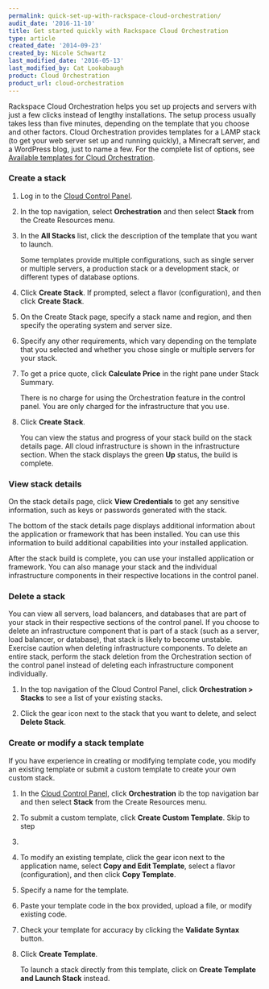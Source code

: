 ```yaml
---
permalink: quick-set-up-with-rackspace-cloud-orchestration/
audit_date: '2016-11-10'
title: Get started quickly with Rackspace Cloud Orchestration
type: article
created_date: '2014-09-23'
created_by: Nicole Schwartz
last_modified_date: '2016-05-13'
last_modified_by: Cat Lookabaugh
product: Cloud Orchestration
product_url: cloud-orchestration
---
```


Rackspace Cloud Orchestration helps you set up projects and servers with just a
few clicks instead of lengthy installations. The setup process usually takes
less than five minutes, depending on the template that you choose and other
factors. Cloud Orchestration provides templates for a LAMP stack (to get your
web server set up and running quickly), a Minecraft server, and a WordPress
blog, just to name a few. For the complete list of options, see
[Available templates for Cloud Orchestration](/how-to/available-templates-for-cloud-orchestration).

### Create a stack

1. Log in to the [Cloud Control Panel](https://mycloud.rackspace.com/).

2. In the top navigation, select **Orchestration** and then select **Stack**
from the Create Resources menu.

3. In the **All Stacks** list, click the description of the template that you
want to launch.

   Some templates provide multiple configurations, such as single server or
   multiple servers, a production stack or a development stack, or
   different types of database options.

4. Click **Create Stack**.  If prompted, select a flavor (configuration), and
then click **Create Stack**.

5. On the Create Stack page, specify a stack name and region, and then specify
the operating system and server size.

6. Specify any other requirements, which vary depending on the template that
you selected and whether you chose single or multiple servers for your stack.

7. To get a price quote, click **Calculate Price** in the right pane under
Stack Summary.

   There is no charge for using the Orchestration feature in the control panel.
   You are only charged for the infrastructure that you use.

8. Click **Create Stack**.

   You can view the status and progress of your stack build on the stack
   details page. All cloud infrastructure is shown in the infrastructure
   section. When the stack displays the green **Up** status, the build is
   complete.

### View stack details

On the stack details page, click **View Credentials** to get any sensitive
information, such as keys or passwords generated with the stack.

The bottom of the stack details page displays additional information about the
application or framework that has been installed. You can use this information
to build additional capabilities into your installed application.

After the stack build is complete, you can use your installed application or
framework. You can also manage your stack and the individual infrastructure
components in their respective locations in the control panel.

### Delete a stack

You can view all servers, load balancers, and databases that are part of your
stack in their respective sections of the control panel. If you choose to
delete an infrastructure component that is part of a stack (such as a server,
load balancer, or database), that stack is likely to become unstable. Exercise
caution when deleting infrastructure components. To delete an entire stack,
perform the stack deletion from the Orchestration section of the control panel
instead of deleting each infrastructure component individually.

1. In the top navigation of the Cloud Control Panel, click
**Orchestration > Stacks** to see a list of your existing stacks.

2. Click the gear icon next to the stack that you want to delete, and select
**Delete Stack**.


### Create or modify a stack template

If you have experience in creating or modifying template code, you modify an
existing template or submit a custom template to create your own custom stack.

1. In the [Cloud Control Panel](https://mycloud.rackspace.com), click
**Orchestration** ib the top navigation bar and then select **Stack** from the
Create Resources menu.

2. To submit a custom template, click **Create Custom Template**. Skip to step
4.

3. To modify an existing template, click the gear icon next to the application
name, select **Copy and Edit Template**, select a flavor (configuration), and
then click **Copy Template**.

4. Specify a name for the template.

5. Paste your template code in the box provided, upload a file, or modify
existing code.

6. Check your template for accuracy by clicking the **Validate Syntax** button.

7. Click **Create Template**.

   To launch a stack directly from this template, click on **Create Template
   and Launch Stack** instead.
